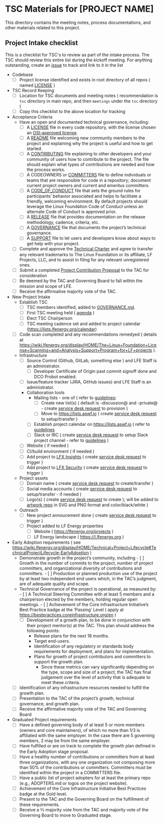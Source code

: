 # TSC Materials for [PROJECT NAME]

This directory contains the meeting notes, process documentations, and other materials related to this project.

## Project Intake checklist

This is a checklist for TSC's to review as part of the intake process. The TSC should review this entire list during the kickoff meeting. For anything outstanding, create an [issue](../issues) to track and link to it in the list

- Codebase
	- [ ] Project license identified and exists in root directory of all repos ( named [LICENSE](../LICENSE) )
- TSC Record Keeping
	- [ ] Location for TSC documents and meeting notes ( recommendation is ```tsc``` directory in main repo, and then ```meetings``` under the ```tsc``` directory )
	- [ ] Copy this checklist to the above location for tracking
- Acceptance Criteria
	- Have an open and documented technical governance, including:
		- [ ] A [LICENSE](../LICENSE) file in every code repository, with the license chosen an [OSI-approved license](https://opensource.org/licenses).
		- [ ] A [README](../README.md) file welcoming new community members to the project and explaining why the project is useful and how to get started.
		- [ ] A [CONTRIBUTING](../CONTRIBUTING.md) file explaining to other developers and your community of users how to contribute to the project. The file should explain what types of contributions are needed and how the process works.
		- [ ] A CODEOWNERS or [COMMITTERS](../COMMITTERS.csv) file to define individuals or teams that are responsible for code in a repository; document current project owners and current and emeritus committers. 
		- [ ] A [CODE_OF_CONDUCT](../CODE_OF_CONDUCT.md) file that sets the ground rules for participants’ behavior associated and helps to facilitate a friendly, welcoming environment. By default projects should leverage the Linux Foundation Code of Conduct unless an alternate Code of Conduct is approved prior.
		- [ ] A [RELEASE](../RELEASE.md) file that provides documentation on the release methodology, cadence, criteria, etc.
		- [ ] A [GOVERNANCE](../GOVERNANCE.md) file that documents the project’s technical governance.
		- [ ] A [SUPPORT](../SUPPORT.md) file to let users and developers know about ways to get help with your project.
	- [ ] Complete and approve the [Technical Charter](CHARTER.md) and agree to transfer any relevant trademarks to The Linux Foundation or its affiliate, LF Projects, LLC, and to assist in filing for any relevant unregistered ones.
	- [ ] Submit a completed [Project Contribution Proposal](https://wiki.lfenergy.org/display/HOME/New+Project+Proposals+Process) to the TAC for consideration
	- [ ] Be deemed by the TAC and Governing Board to fall within the mission and scope of LFE. 
	- [ ] Receive the affirmative majority vote of the TAC.
- New Project Intake
	- Establish TSC
		- [ ] TSC members identified, added to [GOVERNANCE.md](../GOVERNANCE.md).
		- [ ] First TSC meeting held ( [agenda](meetings/initial-meeting-agenda.md) )
		- [ ] Elect TSC Chairperson
		- [ ] TSC meeting cadence set and added to project calendar (https://lists.lfenergy.org/calendar)
	- [ ] Code scan completed and any recommendations remedyed ( details at https://wiki.lfenergy.org/display/HOME/The+Linux+Foundation+License+Scanning+and+Analysis+Support+Program+for+LF+projects ).
	- Infrastructure
		- [ ] Source Control (Github, GitLab, something else ) and LFE Staff is an administrator.	
			- [ ] Developer Certificate of Origin past commit signoff done and DCO Probot enabled.
		- [ ] Issue/feature tracker (JIRA, GitHub issues)	and LFE Staff is an administrator.
		- Collaboration tools 
			- Mailing lists - one of ( refer to [guidelines](https://wiki.lfenergy.org/display/HOME/Project+Collaboration+Tools#ProjectCollaborationTools-Mailinglists): 
				- [ ] Create new list(s) ( default is -discussion@ and -private@ - create [service desk request] to provision ) 
				- [ ] Move to https://lists.aswf.io ( create [service desk request] to setup/transfer )
			- [ ] Establish project calendar on https://lists.aswf.io ( refer to [guidelines](https://wiki.lfenergy.org/display/HOME/Project+Collaboration+Tools#ProjectCollaborationTools-Calendars)
			- [ ] Slack or IRC ( create [service desk request] to setup Slack project channel - refer to [guidelines]( https://wiki.lfenergy.org/display/HOME/Project+Collaboration+Tools#ProjectCollaborationTools-Slack) )
		- [ ] Website ( if needed )
		- [ ] CI/build environment ( if needed )
		- [ ] Add project to [LFX Insights](https://insights.lfx.linuxfoundation.org/) ( create [service desk request] to trigger )
		- [ ] Add project to [LFX Security](https://security.lfx.linuxfoundation.org/) ( create [service desk request] to trigger )
	- Project assets
		- [ ] Domain name ( create [service desk request] to create/transfer )
		- [ ] Social media accounts ( create [service desk request] to setup/transfer - if needed )
		- [ ] Logo(s) ( create [service desk request] to create ); will be added to [artwork repo](https://artwork.lfenergy.org) in SVG and PNG format and color/black/white )
	- Outreach
		- [ ] New project annoucement done ( create [service desk request] to trigger )
		- [ ] Project added to LF Energy properties
			- [ ] Website ( https://lfenergy.org/projects )
			- [ ] LF Energy landscape ( https://l.lfenergy.org )
- Early Adoption requirements ( see https://wiki.lfenergy.org/display/HOME/Technical+Project+Lifecycle#TechnicalProjectLifecycle-EarlyAdoption )
  - Demonstrate growth in the project’s community, including
		- [ ] Growth in the number of commits to the project, number of project committers, and organizational diversity of contributions and committers.
		- [ ] Production or planned production use of the project by at least two independent end users which, in the TAC’s judgment, are of adequate quality and scope.
  - Technical Governance of the project is operational, as measured by:
		- [ ] A Technical Steering Committee with at least 5 members and a chairperson elected by the members, holding regular open meetings.
		- [ ] Achievement of the Core Infrastructure Initiative’s Best Practice badge at the ‘Passing’ Level ( apply at https://bestpractices.coreinfrastructure.org/en )
	- [ ] Development of a growth plan, to be done in conjunction with their project mentor(s) at the TAC. This plan should address the following points:
		- Release plans for the next 18 months.
		- Target end-users.
		- Identification of any regulatory or standards body requirements for deployment, and plans for implementation.
		- Plans for growth of project contributors and committers to support the growth plan.
			- Since these metrics can vary significantly depending on the type, scope and size of a project, the TAC has final judgement over the level of activity that is adequate to meet these criteria.
  - [ ] Identification of any infrastructure resources needed to fulfill the growth plan.
  - [ ] Presentation to the TAC of the project’s growth, technical governance, and growth plan.
  - [ ] Receive the affirmative majority vote of the TAC and Governing Board
- Graduated Project requirements	
  - [ ] Have a defined governing body of at least 5 or more members (owners and core maintainers), of which no more than 1/3 is affiliated with the same employer. In the case there are 5 governing members, 2 may be from the same employer.
  - [ ] Have fulfilled or are on track to complete the growth plan defined in the Early Adoption stage proposal.
  - [ ] Have a healthy number of contributions or committers from at least three organizations, with any one organization not composing more than 50% of the contributions or committers. Committers must be identified within the project in a COMMITTERS file.
  - [ ] Have a public list of project adopters for at least the primary repo (e.g., ADOPTERS.md or logos on the project website).
  - [ ] Achievement of the Core Infrastructure Initiative Best Practices badge at the Gold level.
  - [ ] Present to the TAC and the Governing Board on the fulfillment of these requirements.
  - [ ] Receive a ⅔ majority vote from the TAC and majority vote of the Governing Board to move to Graduated stage. 

[service desk request]: https://github.com/lf-energy/foundation/issues/new/choose
